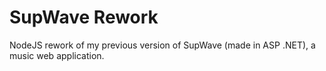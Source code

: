 # SupWave Rework

NodeJS rework of my previous version of SupWave (made in ASP .NET), a music web application.
